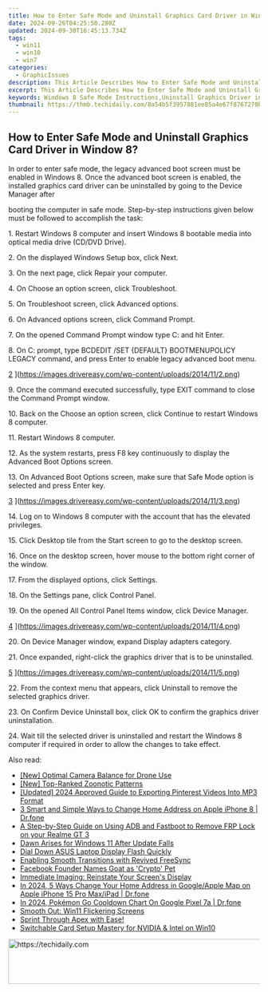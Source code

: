 ```yaml
---
title: How to Enter Safe Mode and Uninstall Graphics Card Driver in Window 8?
date: 2024-09-26T04:25:50.280Z
updated: 2024-09-30T16:45:13.734Z
tags:
  - win11
  - win10
  - win7
categories:
  - GraphicIssues
description: This Article Describes How to Enter Safe Mode and Uninstall Graphics Card Driver in Window 8?
excerpt: This Article Describes How to Enter Safe Mode and Uninstall Graphics Card Driver in Window 8?
keywords: Windows 8 Safe Mode Instructions,Uninstall Graphics Driver in Windows 8,Safe Mode Troubleshooting Window 8,Graphics Card Driver Uninstall Procedure in Windows OS,Access Safe Mode in Windows 8 Easy Steps,Fix Graphics Drivers Issue Windows 8,Safe Mode Boot Options for PCs Running Windows 8
thumbnail: https://thmb.techidaily.com/8a54b5f3957881ee85a4e67f8767270bede7bd83bce45614963bc600bb3e8241.jpg
---
```


## How to Enter Safe Mode and Uninstall Graphics Card Driver in Window 8?

 In order to enter safe mode, the legacy advanced boot screen must be enabled in Windows 8\. Once the advanced boot screen is enabled, the installed graphics card driver can be uninstalled by going to the Device Manager after

 booting the computer in safe mode. Step-by-step instructions given below must be followed to accomplish the task:

  1\. Restart Windows 8 computer and insert Windows 8 bootable media into optical media drive (CD/DVD Drive).

  2\. On the displayed Windows Setup box, click Next.

  3\. On the next page, click Repair your computer.

  4\. On Choose an option screen, click Troubleshoot.

  5\. On Troubleshoot screen, click Advanced options.

  6\. On Advanced options screen, click Command Prompt.

  7\. On the opened Command Prompt window type C: and hit Enter.

  8\. On C: prompt, type BCDEDIT /SET {DEFAULT} BOOTMENUPOLICY LEGACY command, and press Enter to enable legacy advanced boot menu.

 [2](https://images.drivereasy.com/wp-content/uploads/2014/11/2.png) ](https://images.drivereasy.com/wp-content/uploads/2014/11/2.png)

 9\. Once the command executed successfully, type EXIT command to close the Command Prompt window.

  10\. Back on the Choose an option screen, click Continue to restart Windows 8 computer.

 11\. Restart Windows 8 computer.

  12\. As the system restarts, press F8 key continuously to display the Advanced Boot Options screen.

  13\. On Advanced Boot Options screen, make sure that Safe Mode option is selected and press Enter key.

 [3](https://images.drivereasy.com/wp-content/uploads/2014/11/3.png) ](https://images.drivereasy.com/wp-content/uploads/2014/11/3.png)

  14\. Log on to Windows 8 computer with the account that has the elevated privileges.

  15\. Click Desktop tile from the Start screen to go to the desktop screen.

  16\. Once on the desktop screen, hover mouse to the bottom right corner of the window.

  17\. From the displayed options, click Settings.

 18\. On the Settings pane, click Control Panel.

  19\. On the opened All Control Panel Items window, click Device Manager.

[4](https://images.drivereasy.com/wp-content/uploads/2014/11/4.png) ](https://images.drivereasy.com/wp-content/uploads/2014/11/4.png)

 20\. On Device Manager window, expand Display adapters category.

  21\. Once expanded, right-click the graphics driver that is to be uninstalled.

[5](https://images.drivereasy.com/wp-content/uploads/2014/11/5.png) ](https://images.drivereasy.com/wp-content/uploads/2014/11/5.png)

 22\. From the context menu that appears, click Uninstall to remove the selected graphics driver.

  23\. On Confirm Device Uninstall box, click OK to confirm the graphics driver uninstallation.

  24\. Wait till the selected driver is uninstalled and restart the Windows 8 computer if required in order to allow the changes to take effect.

<ins class="adsbygoogle"
     style="display:block"
     data-ad-format="autorelaxed"
     data-ad-client="ca-pub-7571918770474297"
     data-ad-slot="1223367746"></ins>

<ins class="adsbygoogle"
     style="display:block"
     data-ad-client="ca-pub-7571918770474297"
     data-ad-slot="8358498916"
     data-ad-format="auto"
     data-full-width-responsive="true"></ins>

<span class="atpl-alsoreadstyle">Also read:</span>
<div><ul>
<li><a href="https://fox-http.techidaily.com/new-optimal-camera-balance-for-drone-use/"><u>[New] Optimal Camera Balance for Drone Use</u></a></li>
<li><a href="https://some-skills.techidaily.com/new-top-ranked-zoonotic-patterns/"><u>[New] Top-Ranked Zoonotic Patterns</u></a></li>
<li><a href="https://vp-tips.techidaily.com/updated-2024-approved-guide-to-exporting-pinterest-videos-into-mp3-format/"><u>[Updated] 2024 Approved Guide to Exporting Pinterest Videos Into MP3 Format</u></a></li>
<li><a href="https://iphone-location.techidaily.com/3-smart-and-simple-ways-to-change-home-address-on-apple-iphone-8-drfone-by-drfone-virtual-ios/"><u>3 Smart and Simple Ways to Change Home Address on Apple iPhone 8 | Dr.fone</u></a></li>
<li><a href="https://bypass-frp.techidaily.com/a-step-by-step-guide-on-using-adb-and-fastboot-to-remove-frp-lock-on-your-realme-gt-3-by-drfone-android/"><u>A Step-by-Step Guide on Using ADB and Fastboot to Remove FRP Lock on your Realme GT 3</u></a></li>
<li><a href="https://graphic-issues.techidaily.com/dawn-arises-for-windows-11-after-update-falls/"><u>Dawn Arises for Windows 11 After Update Falls</u></a></li>
<li><a href="https://graphic-issues.techidaily.com/dial-down-asus-laptop-display-flash-quickly/"><u>Dial Down ASUS Laptop Display Flash Quickly</u></a></li>
<li><a href="https://graphic-issues.techidaily.com/enabling-smooth-transitions-with-revived-freesync/"><u>Enabling Smooth Transitions with Revived FreeSync</u></a></li>
<li><a href="https://facebook.techidaily.com/1719153081491-facebook-founder-names-goat-as-crypto-pet/"><u>Facebook Founder Names Goat as 'Crypto' Pet</u></a></li>
<li><a href="https://graphic-issues.techidaily.com/immediate-imaging-reinstate-your-screens-display/"><u>Immediate Imaging: Reinstate Your Screen's Display</u></a></li>
<li><a href="https://iphone-location.techidaily.com/in-2024-5-ways-change-your-home-address-in-googleapple-map-on-apple-iphone-15-pro-maxipad-drfone-by-drfone-virtual-ios/"><u>In 2024, 5 Ways Change Your Home Address in Google/Apple Map on Apple iPhone 15 Pro Max/iPad | Dr.fone</u></a></li>
<li><a href="https://pokemon-go-android.techidaily.com/in-2024-pokemon-go-cooldown-chart-on-google-pixel-7a-drfone-by-drfone-virtual-android/"><u>In 2024, Pokémon Go Cooldown Chart On Google Pixel 7a | Dr.fone</u></a></li>
<li><a href="https://graphic-issues.techidaily.com/smooth-out-win11-flickering-screens/"><u>Smooth Out: Win11 Flickering Screens</u></a></li>
<li><a href="https://graphic-issues.techidaily.com/1719818386395-sprint-through-apex-with-ease/"><u>Sprint Through Apex with Ease!</u></a></li>
<li><a href="https://graphic-issues.techidaily.com/switchable-card-setup-mastery-for-nvidia-and-intel-on-win10/"><u>Switchable Card Setup Mastery for NVIDIA & Intel on Win10</u></a></li>
</ul></div>

<!-- affiliate ads begin -->
<a href="https://ephamedtechinc.pxf.io/c/5597632/2130529/26400" target="_top" id="2130529">
  <img src="//a.impactradius-go.com/display-ad/26400-2130529" border="0" alt="https://techidaily.com" width="728" height="90"/>
</a>
<img height="0" width="0" src="https://ephamedtechinc.pxf.io/i/5597632/2130529/26400" style="position:absolute;visibility:hidden;" border="0" />
<!-- affiliate ads end -->

